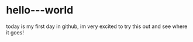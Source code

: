 # hello---world

today is my first day in github, im very excited to try this out and see where it goes! 

